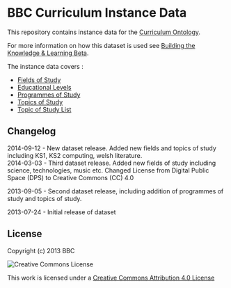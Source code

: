BBC Curriculum Instance Data
============================

This repository contains instance data for the [Curriculum Ontology](http://www.bbc.co.uk/ontologies/curriculum).

For more information on how this dataset is used see [Building the Knowledge & Learning Beta](http://www.bbc.co.uk/blogs/internet/posts/Knowledge-Learning-Beta-Building).

The instance data covers :

* [Fields of Study](http://www.bbc.co.uk/ontologies/curriculum/2013-04-03.shtml#class_FieldOfStudy)
* [Educational Levels](http://www.bbc.co.uk/ontologies/curriculum/2013-04-03.shtml#class_Level)
* [Programmes of Study](http://www.bbc.co.uk/ontologies/curriculum/2013-04-03.shtml#class_ProgrammeOfStudy)
* [Topics of Study](http://www.bbc.co.uk/ontologies/curriculum/2013-04-03.shtml#class_TopicOfStudy)
* [Topic of Study List](http://www.bbc.co.uk/ontologies/curriculum/2013-04-03.shtml#class_TopicOfStudyList)

Changelog
---------
2014-09-12 - New dataset release. Added new fields and topics of study including KS1, KS2 computing, welsh literature.  
2014-03-03 - Third dataset release. Added new fields of study including science, technologies, music etc. Changed License from Digital Public Space (DPS) to Creative Commons (CC) 4.0 

2013-09-05 - Second dataset release, including addition of programmes of study and topics of study.
 
2013-07-24 - Initial release of dataset

License
-------

Copyright (c) 2013 BBC

![Creative Commons License](http://i.creativecommons.org/l/by/3.0/88x31.png "Creative Commons License") 

This work is licensed under a [Creative Commons Attribution 4.0 License](http://creativecommons.org/licenses/by/4.0/)
